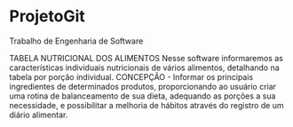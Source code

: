 # ProjetoGit
Trabalho de Engenharia de Software

TABELA NUTRICIONAL DOS ALIMENTOS
Nesse software informaremos as características individuais nutricionais de vários alimentos, detalhando na tabela por 
porção individual. CONCEPÇÃO - Informar os principais ingredientes de determinados produtos, proporcionando ao 
usuário criar uma rotina de balanceamento de sua dieta, adequando as porções a sua necessidade, e possibilitar a 
melhoria de hábitos através do registro de um diário alimentar.
